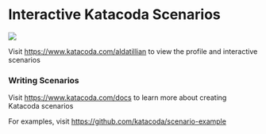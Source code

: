 # Interactive Katacoda Scenarios

[![](http://shields.katacoda.com/katacoda/aldatillian/count.svg)](https://www.katacoda.com/aldatillian "Get your profile on Katacoda.com")

Visit https://www.katacoda.com/aldatillian to view the profile and interactive scenarios

### Writing Scenarios
Visit https://www.katacoda.com/docs to learn more about creating Katacoda scenarios

For examples, visit https://github.com/katacoda/scenario-example
